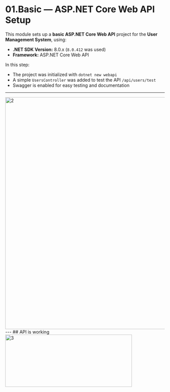 # 01.Basic — ASP.NET Core Web API Setup

This module sets up a **basic ASP.NET Core Web API** project for the **User Management System**, using:
- **.NET SDK Version:** 8.0.x (`8.0.412` was used)
- **Framework:** ASP.NET Core Web API

In this step:
- The project was initialized with `dotnet new webapi`
- A simple `UsersController` was added to test the API `/api/users/test`
- Swagger is enabled for easy testing and documentation

---
<img width="1366" height="731" alt="2" src="https://github.com/user-attachments/assets/9041fa1e-14a1-4713-ba10-8ed193118c3e" />
---
## API is working

<img width="400" height="165" alt="3" src="https://github.com/user-attachments/assets/395540b9-ab53-4635-83e1-95e57af6a8a2" />
